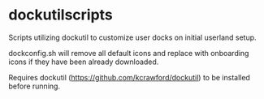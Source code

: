 # dockutilscripts
Scripts utilizing dockutil to customize user docks on initial userland setup. 

dockconfig.sh will remove all default icons and replace with onboarding icons if they have been already downloaded.

Requires dockutil (https://github.com/kcrawford/dockutil) to be installed before running. 
